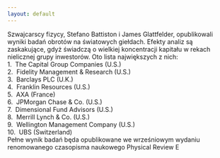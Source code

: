 ```yaml
---
layout: default
---
```


<!--9-->
Szwajcarscy fizycy, Stefano Battiston i James Glattfelder, opublikowali wyniki badań obrotów na światowych giełdach. Efekty analiz są zaskakujące, gdyż świadczą o wielkiej koncentracji kapitału w rekach nielicznej grupy inwestorów. Oto lista największych z nich:<br>1.&nbsp; The Capital Group Companies (U.S.)<br>
 2.&nbsp; Fidelity Management &amp; Research (U.S.)<br>
 3.&nbsp; Barclays PLC (U.K.)<br>
 4.&nbsp; Franklin Resources (U.S.)<br>
 5.&nbsp; AXA (France)<br>
 6.&nbsp; JPMorgan Chase &amp; Co. (U.S.)<br>
 7.&nbsp; Dimensional Fund Advisors (U.S.)<br>
 8.&nbsp; Merrill Lynch &amp; Co. (U.S.)<br>
 9.&nbsp; Wellington Management Company (U.S.)<br>
 10.&nbsp; UBS (Switzerland)<br>Pełne wynik badań będa opublikowane we wrześniowym wydaniu renomowanego czasopisma naukowego Physical Review E